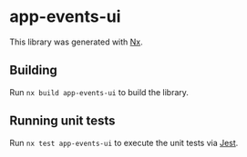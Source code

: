 # app-events-ui

This library was generated with [Nx](https://nx.dev).

## Building

Run `nx build app-events-ui` to build the library.

## Running unit tests

Run `nx test app-events-ui` to execute the unit tests via [Jest](https://jestjs.io).
